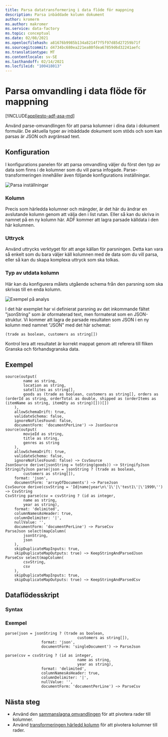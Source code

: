 ```yaml
---
title: Parsa datatransformering i data flöde för mappning
description: Parsa inbäddade kolumn dokument
author: kromerm
ms.author: makromer
ms.service: data-factory
ms.topic: conceptual
ms.date: 02/08/2021
ms.openlocfilehash: a81676b9985b134a8214f7f5f97d85d27259b71f
ms.sourcegitcommit: d4734bc680ea221ea80fdea67859d6d32241aefc
ms.translationtype: MT
ms.contentlocale: sv-SE
ms.lasthandoff: 02/14/2021
ms.locfileid: "100418013"
---
```

# <a name="parse-transformation-in-mapping-data-flow"></a>Parsa omvandling i data flöde för mappning

[!INCLUDE[appliesto-adf-asa-md](includes/appliesto-adf-asa-md.md)]

Använd parse-omvandlingen för att parsa kolumner i dina data i dokument formulär. De aktuella typer av inbäddade dokument som stöds och som kan parsas är JSON och avgränsad text.

## <a name="configuration"></a>Konfiguration

I konfigurations panelen för att parsa omvandling väljer du först den typ av data som finns i de kolumner som du vill parsa infogade. Parse-transformeringen innehåller även följande konfigurations inställningar.

![Parsa inställningar](media/data-flow/data-flow-parse-1.png "Parsa")

### <a name="column"></a>Kolumn

Precis som härledda kolumner och mängder, är det här du ändrar en avslutande kolumn genom att välja den i list rutan. Eller så kan du skriva in namnet på en ny kolumn här. ADF kommer att lagra parsade källdata i den här kolumnen.

### <a name="expression"></a>Uttryck

Använd uttrycks verktyget för att ange källan för parsningen. Detta kan vara så enkelt som du bara väljer käll kolumnen med de data som du vill parsa, eller så kan du skapa komplexa uttryck som ska tolkas.

### <a name="output-column-type"></a>Typ av utdata kolumn

Här kan du konfigurera målets utgående schema från den parsning som ska skrivas till en enda kolumn.

![Exempel på analys](media/data-flow/data-flow-parse-2.png "Exempel på analys")

I det här exemplet har vi definierat parsning av det inkommande fältet "jsonString" som är oformaterad text, men formaterat som en JSON-struktur. Vi kommer att lagra de parsade resultaten som JSON i en ny kolumn med namnet "JSON" med det här schemat:

```(trade as boolean, customers as string[])```

Kontrol lera att resultatet är korrekt mappat genom att referera till fliken Granska och förhandsgranska data.

## <a name="examples"></a>Exempel

```
source(output(
        name as string,
        location as string,
        satellites as string[],
        goods as (trade as boolean, customers as string[], orders as (orderId as string, orderTotal as double, shipped as (orderItems as (itemName as string, itemQty as string)[]))[])
    ),
    allowSchemaDrift: true,
    validateSchema: false,
    ignoreNoFilesFound: false,
    documentForm: 'documentPerLine') ~> JsonSource
source(output(
        movieId as string,
        title as string,
        genres as string
    ),
    allowSchemaDrift: true,
    validateSchema: false,
    ignoreNoFilesFound: false) ~> CsvSource
JsonSource derive(jsonString = toString(goods)) ~> StringifyJson
StringifyJson parse(json = jsonString ? (trade as boolean,
        customers as string[]),
    format: 'json',
    documentForm: 'arrayOfDocuments') ~> ParseJson
CsvSource derive(csvString = 'Id|name|year\n\'1\'|\'test1\'|\'1999\'') ~> CsvString
CsvString parse(csv = csvString ? (id as integer,
        name as string,
        year as string),
    format: 'delimited',
    columnNamesAsHeader: true,
    columnDelimiter: '|',
    nullValue: '',
    documentForm: 'documentPerLine') ~> ParseCsv
ParseJson select(mapColumn(
        jsonString,
        json
    ),
    skipDuplicateMapInputs: true,
    skipDuplicateMapOutputs: true) ~> KeepStringAndParsedJson
ParseCsv select(mapColumn(
        csvString,
        csv
    ),
    skipDuplicateMapInputs: true,
    skipDuplicateMapOutputs: true) ~> KeepStringAndParsedCsv
```

## <a name="data-flow-script"></a>Dataflödesskript

### <a name="syntax"></a>Syntax

### <a name="examples"></a>Exempel

```
parse(json = jsonString ? (trade as boolean,
                                customers as string[]),
                format: 'json',
                documentForm: 'singleDocument') ~> ParseJson

parse(csv = csvString ? (id as integer,
                                name as string,
                                year as string),
                format: 'delimited',
                columnNamesAsHeader: true,
                columnDelimiter: '|',
                nullValue: '',
                documentForm: 'documentPerLine') ~> ParseCsv
```    

## <a name="next-steps"></a>Nästa steg

* Använd den [sammanslagna omvandlingen](data-flow-flatten.md) för att pivotera rader till kolumner.
* Använd [transformeringen härledd kolumn](data-flow-derived-column.md) för att pivotera kolumner till rader.
